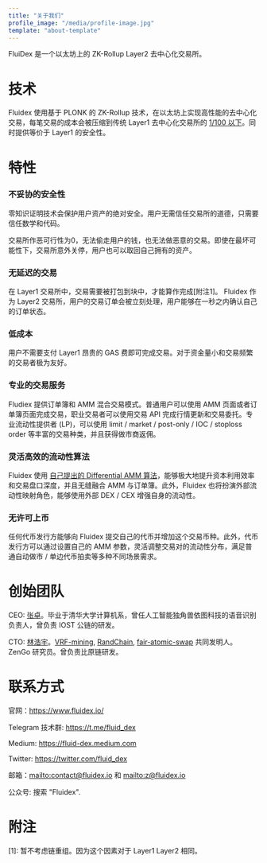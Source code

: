 ```yaml
---
title: "关于我们"
profile_image: "/media/profile-image.jpg"
template: "about-template"
---
```



FluiDex 是一个以太坊上的 ZK-Rollup Layer2 去中心化交易所。


# 技术 

Fluidex 使用基于 PLONK 的 ZK-Rollup 技术，在以太坊上实现高性能的去中心化交易，每笔交易的成本会被压缩到传统 Layer1 去中心化交易所的 [1/100 以下](/zh/blog/zkrollup-intro1/)。同时提供等价于 Layer1 的安全性。


# 特性

### 不妥协的安全性

零知识证明技术会保护用户资产的绝对安全。用户无需信任交易所的道德，只需要信任数学和代码。

交易所作恶可行性为0，无法偷走用户的钱，也无法做恶意的交易。即使在最坏可能性下，交易所意外关停，用户也可以取回自己拥有的资产。

### 无延迟的交易

在 Layer1 交易所中，交易需要被打包到块中，才能算作完成[附注1]。 Fluidex 作为 Layer2 交易所，用户的交易订单会被立刻处理，用户能够在一秒之内确认自己的订单状态。

### 低成本

用户不需要支付 Layer1 昂贵的 GAS 费即可完成交易。对于资金量小和交易频繁的交易者极为友好。

### 专业的交易服务

Fludiex 提供订单簿和 AMM 混合交易模式。普通用户可以使用 AMM 页面或者订单簿页面完成交易，职业交易者可以使用交易 API 完成行情更新和交易委托。专业流动性提供者 (LP)，可以使用 limit / market / post-only / IOC / stoploss order 等丰富的交易种类，并且获得做市商返佣。

### 灵活高效的流动性算法

Fluidex 使用 [自己提出的 Differential AMM 算法](/zh/blog/damm/)，能够极大地提升资本利用效率和交易盘口深度，并且无缝融合 AMM 与订单簿。此外，Fluidex 也将扮演外部流动性映射角色，能够使用外部 DEX / CEX 增强自身的流动性。

### 无许可上币

任何代币发行方能够向 Fluidex 提交自己的代币并增加这个交易币种。此外，代币发行方可以通过设置自己的 AMM 参数，灵活调整交易对的流动性分布，满足普通自动做市 / 单边代币拍卖等多种不同场景需求。

<!--
# 项目历史

Fluidex 在 2021 年初启动，我们曾写过[打造一个最好的非托管交易所的初心](https://www.fluidex.io/en/blog/fluidex-a-zkrollup-layer2-dex/)。

2021.Q1 Fluidex 开源了 PLONK DSL 工具包 [Plonkit](https://github.com/Fluidex/plonkit) 和 Circom 开发工具包 [Snarkit](https://www.fluidex.io/en/blog/the-motivation-of-snarkit/)。

2021.Q2 Fluidex 开源了[后端代码](https://github.com/Fluidex/fluidex-backend)，这将是第一个完全开源的 ZK-Rollup DEX 项目。我们希望能够和社区携手努力，共同推动去中心化世界的边界。

# Roadmap

2021.Q4 测试网部署

2022.Q1 主网上线
主网
-->

# 创始团队

CEO: [张卓](https://www.linkedin.com/in/zhuo-zhang-75340152/)。毕业于清华大学计算机系，曾任人工智能独角兽依图科技的语音识别负责人，曾负责 IOST 公链的研发。

CTO: [林浩宇](https://www.linkedin.com/in/haoyu-lin-239474123/)。[VRF-mining](https://vrf-mining.github.io/), [RandChain](https://eprint.iacr.org/2020/1033.pdf), [fair-atomic-swap](https://dl.acm.org/doi/10.1145/3318041.3355460) 共同发明人。ZenGo 研究员。曾负责比原链研发。


# 联系方式

官网：<https://www.fluidex.io/>

Telegram 技术群: <https://t.me/fluid_dex>

Medium: <https://fluid-dex.medium.com>

Twitter: <https://twitter.com/fluid_dex>

邮箱：<mailto:contact@fluidex.io> 和 <mailto:z@fluidex.io> 

公众号: 搜索 "Fluidex".



# 附注

[1]: 暂不考虑链重组。因为这个因素对于 Layer1 Layer2 相同。

